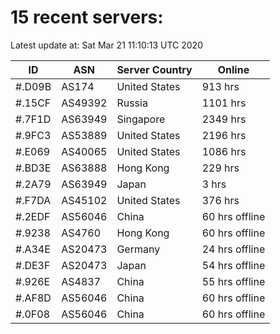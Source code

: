 # 15 recent servers:

Latest update at: Sat Mar 21 11:10:13 UTC 2020

| ID | ASN | Server Country | Online |
| -- | --- | -------------- | ------ |
| #.D09B | AS174 | United States | 913 hrs |
| #.15CF | AS49392 | Russia | 1101 hrs |
| #.7F1D | AS63949 | Singapore | 2349 hrs |
| #.9FC3 | AS53889 | United States | 2196 hrs |
| #.E069 | AS40065 | United States | 1086 hrs |
| #.BD3E | AS63888 | Hong Kong | 229 hrs |
| #.2A79 | AS63949 | Japan | 3 hrs |
| #.F7DA | AS45102 | United States | 376 hrs |
| #.2EDF | AS56046 | China | 60 hrs offline |
| #.9238 | AS4760 | Hong Kong | 60 hrs offline |
| #.A34E | AS20473 | Germany | 24 hrs offline |
| #.DE3F | AS20473 | Japan | 54 hrs offline |
| #.926E | AS4837 | China | 55 hrs offline |
| #.AF8D | AS56046 | China | 60 hrs offline |
| #.0F08 | AS56046 | China | 60 hrs offline |

